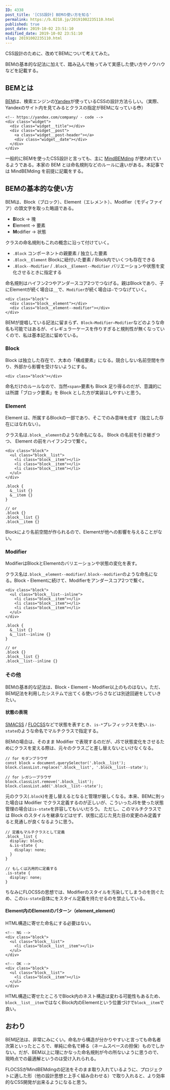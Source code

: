 ```yaml
---
ID: 4338
post_title: '[CSS設計] BEMの使い方を知る'
permalink: https://b.0218.jp/20191002235110.html
published: true
post_date: 2019-10-02 23:51:10
modified_date: 2019-10-02 23:51:10
slug: 20191002235110.html
---
```

CSS設計のために、改めてBEMについて考えてみた。

BEMの基本的な記法に加えて、踏み込んで触ってみて実感した使い方やノウハウなどを記載する。

<h2>BEMとは</h2>

<a href="https://github.com/juno/bem-methodology-ja/blob/master/definitions.md">BEM</a>は、検索エンジンの<a href="https://yandex.com/">Yandex</a>が使っているCSSの設計方法らしい。（実際、Yandexのサイト内を見てみるとクラスの指定がBEMになっている😳）

<pre><code class="html">&lt;!-- https://yandex.com/company/ - code --&gt;
&lt;div class="widget"&gt;
  &lt;div class="widget__title"&gt;&lt;/div&gt;
  &lt;div class="widget__post"&gt;
    &lt;a class="widget__post-header"&gt;&lt;/a&gt;
    &lt;div class="widget__date"&gt;&lt;/div&gt;
  &lt;/div&gt;
&lt;/div&gt;
</code></pre>

一般的にBEMを使ったCSS設計と言っても、主に <a href="https://csswizardry.com/2013/01/mindbemding-getting-your-head-round-bem-syntax/">MindBEMding</a> が使われているようである。本家の BEM とは命名規則などのルールに違いがある。本記事では MindBEMding を前提に記載をする。

<h2>BEMの基本的な使い方</h2>

BEMは、Block（ブロック）、Element（エレメント）、Modifier（モディファイア）の頭文字を取った略語である。

<ul>
<li><strong>B</strong>lock → 塊</li>
<li><strong>E</strong>lement → 要素</li>
<li><strong>M</strong>odifier → 状態</li>
</ul>

クラスの命名規則もこれの概念に沿って付けていく。

<ul>
<li><code>.Block</code>
コンポーネントの親要素 / 独立した要素</li>
<li><code>.Block__Element</code>
Blockに紐付いた要素 / Block内でいくつも存在できる</li>
<li><code>.Block--Modifier</code> / <code>.Block__Element--Modifier</code>
バリエーションや状態を変化させるときに指定する</li>
</ul>

命名規則はハイフン2つやアンダースコア2つでつなげる。親はBlockであり、子にElementが続く場合は<code>__</code>で、<code>Modifier</code>が続く場合は<code>—</code>でつなげていく。

<pre><code class="html">&lt;div class="block"&gt;
  &lt;div class="block__element"&gt;&lt;/div&gt;
  &lt;div class="block__element--modifier"&gt;&lt;/div&gt;
&lt;/div&gt;
</code></pre>

BEMが提唱している記法に留まらず、<code>Block—Modifier—Modifier</code>などのような命名も可能ではあるが、イレギュラーケースを作りすぎると規則性が無くなっていくので、私は基本記法に留めている。

<h3>Block</h3>

Block は独立した存在で、大本の「構成要素」になる。競合しない名前空間を作り、外部から影響を受けないようにする。

<pre><code class="html">&lt;div class="block"&gt;&lt;/div&gt;
</code></pre>

命名だけのルールなので、当然<code>&lt;span&gt;</code>要素も Block 足り得るのだが、意識的には所謂「ブロック要素」を Block とした方が実装はしやすいと思う。

<h3>Element</h3>

Element は、所属するBlockの一部であり、そこでのみ意味を成す（独立した存在にはなれない）。

クラス名は<code>.block__element</code>のような命名になる。 Block の名前を引き継ぎつつ、 Element の前をハイフン2つで繋ぐ。

<pre><code class="html">&lt;div class="block"&gt;
  &lt;ul class="block__list"&gt;
    &lt;li class="block__item"&gt;&lt;/li&gt;
    &lt;li class="block__item"&gt;&lt;/li&gt;
    &lt;li class="block__item"&gt;&lt;/li&gt;
  &lt;/ul&gt;
&lt;/div&gt;
</code></pre>

<pre><code class="scss">.block {
  &amp;__list {}
  &amp;__item {}
}

// or
.block {}
.block__list {}
.block__item {}
</code></pre>

Blockにより名前空間が作られるので、Elementが他への影響を与えることがない。

<h3>Modifier</h3>

ModifierはBlockとElementのバリエーションや状態の変化を表す。

クラス名は<code>.block__element--modifier</code>/<code>.block--modifier</code>のような命名になる。Block・Elementに続けて、Modifierをアンダースコア2つで繋ぐ。

<pre><code class="html">&lt;div class="block"&gt;
  &lt;ul class="block__list--inline"&gt;
    &lt;li class="block__item"&gt;&lt;/li&gt;
    &lt;li class="block__item"&gt;&lt;/li&gt;
    &lt;li class="block__item"&gt;&lt;/li&gt;
  &lt;/ul&gt;
&lt;/div&gt;
</code></pre>

<pre><code class="scss">.block {
  &amp;__list {}
  &amp;__list--inline {}
}

// or
.block {}
.block__list {}
.block__list--inline {}
</code></pre>

<h3>その他</h3>

BEMの基本的な記法は、Block・Element・Modifier以上のものはない。ただ、BEM記法を利用したシステムで出てくる使いづらさなどは別途回避をしていきたい。

<h4>状態の表現</h4>

<a href="http://smacss.com/ja">SMACSS</a> / <a href="https://github.com/hiloki/flocss">FLOCSS</a>などで状態を表すとき、<code>is-*</code>プレフィックスを使い<code>.is-state</code>のような命名でマルチクラスで指定する。

BEMの場合は、そのまま Modifier で表現するのだが、JSで状態変化をさせるためにクラスを変える際は、元々のクラスごと差し替えないといけなくなる。

<pre><code class="js">// for モダンブラウザ
const block = document.querySelector('.block__list');
block.classList.replace('.block__list', '.block__list--state');

// for レガシーブラウザ
block.classList.remove('.block__list');
block.classList.add('.block__list--state');
</code></pre>

元のクラス(<code>.block</code>)を差し替えるとなると管理が厳しくなる。本来、BEMに則った場合は Modifier でクラス定義するのが正しいが、こういったJSを使った状態管理の場合は<code>is-state</code>を許容してもいいだろう。
ただし、このマルチクラスでは Block のスタイルを継承などはせず、状態に応じた見た目の変更のみ定義すると見通しが良くなるように思う。

<pre><code class="scss">// 定義もマルチクラスとして定義
.block__list {
  display: block;
  &amp;.is-state {
    display: none;
  }
}

// もしくは汎用的に定義する
.is-state {
  display: none;
}
</code></pre>

ちなみにFLOCSSの思想では、Modifierのスタイルを汚染してしまうのを防ぐため、この<code>is-state</code>自体にをスタイル定義を持たせるのを禁止している。

<h4>Element内のElementのパターン（element_element）</h4>

HTML構造に寄せた命名にする必要はない。

<pre><code class="html">&lt;!-- NG --&gt;
&lt;div class="block"&gt;
  &lt;ul class="block__list"&gt;
    &lt;li class="block__list__item"&gt;&lt;/li&gt;
  &lt;/ul&gt;
&lt;/div&gt;

&lt;!-- OK --&gt;
&lt;div class="block"&gt;
  &lt;ul class="block__list"&gt;
    &lt;li class="block__item"&gt;&lt;/li&gt;
  &lt;/ul&gt;
&lt;/div&gt;
</code></pre>

HTML構造に寄せたところでBlock内のネスト構造は変わる可能性もあるため、<code>block__list__item</code>ではなくBlock内のElementという位置づけで<code>block__item</code>で良い。

<h2>おわり</h2>

BEM記法は、非常にみにくい。命名から構造が分かりやすいと言っても命名者次第といったところで、単純に命名で縛る（ネームスペースの担保）ものでしかない。だが、BEM以上に理にかなった命名規則が今の所ないように思うので、現時点での最適解というのは受け入れられる。

FLOCSSがMindBEMdingの記法をそのまま取り入れているように、プロジェクトに適した形（他の設計思想と上手く組み合わせる）で取り入れると、より効率的なCSS開発が出来るようになると思う。